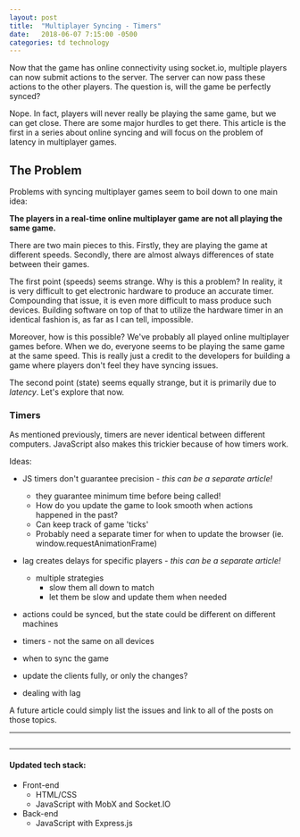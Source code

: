 ```yaml
---
layout: post
title:  "Multiplayer Syncing - Timers"
date:   2018-06-07 7:15:00 -0500
categories: td technology
---
```


Now that the game has online connectivity using socket.io, multiple players can now submit actions to the server. The server can now pass these actions to the other players. The question is, will the game be perfectly synced?

Nope. In fact, players will never really be playing the same game, but we can get close. There are some major hurdles to get there. This article is the first in a series about online syncing and will focus on the problem of latency in multiplayer games.

## The Problem

Problems with syncing multiplayer games seem to boil down to one main idea:

**The players in a real-time online multiplayer game are not all playing the same game.**

There are two main pieces to this. Firstly, they are playing the game at different speeds. Secondly, there are almost always differences of state between their games.

The first point (speeds) seems strange. Why is this a problem? In reality, it is very difficult to get electronic hardware to produce an accurate timer. Compounding that issue, it is even more difficult to mass produce such devices. Building software on top of that to utilize the hardware timer in an identical fashion is, as far as I can tell, impossible.

Moreover, how is this possible? We've probably all played online multiplayer games before. When we do, everyone seems to be playing the same game at the same speed. This is really just a credit to the developers for building a game where players don't feel they have syncing issues.

The second point (state) seems equally strange, but it is primarily due to *latency*. Let's explore that now.



### Timers

As mentioned previously, timers are never identical between different computers. JavaScript also makes this trickier because of how timers work.








Ideas:

* JS timers don't guarantee precision *- this can be a separate article!*
  * they guarantee minimum time before being called!
  * How do you update the game to look smooth when actions happened in the past?
  * Can keep track of game 'ticks'
  * Probably need a separate timer for when to update the browser (ie. window.requestAnimationFrame)
* lag creates delays for specific players *- this can be a separate article!*
  * multiple strategies
    * slow them all down to match
    * let them be slow and update them when needed

* actions could be synced, but the state could be different on different machines
* timers - not the same on all devices
* when to sync the game
* update the clients fully, or only the changes?
* dealing with lag

A future article could simply list the issues and link to all of the posts on those topics.

---


```

```

---

#### Updated tech stack:

* Front-end
  * HTML/CSS
  * JavaScript with MobX and Socket.IO
* Back-end
  * JavaScript with Express.js






[battle-net-history]: https://www.pcgamer.com/the-story-of-battlenet/
[tcp-vs-udp]: https://gafferongames.com/post/udp_vs_tcp/
[client-server]: /tower-defense/td/technology/2018/01/26/server-side-language.html#single-source-of-truth
